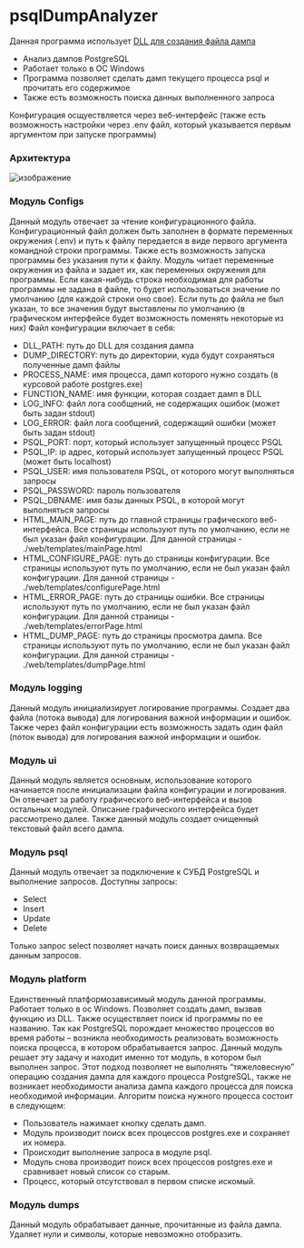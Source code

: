 # psqlDumpAnalyzer
Данная программа использует [DLL для создания файла дампа](https://github.com/oreshkin75/CreateRAMDumpDLL)
- Анализ дампов PostgreSQL
- Работает только в ОС Windows
- Программа позволяет сделать дамп текущего процесса psql и прочитать его содержимое
- Также есть возможность поиска данных выполненного запроса

Конфигурация осщуествляется через веб-интерфейс (также есть возможность настройки через .env файл, который указывается первым аргументом при запуске программы)
### Архитектура
![изображение](https://user-images.githubusercontent.com/40633594/162026371-bd9d7a4f-c5df-47a8-a694-ecdb2ab68321.png)

### Модуль Configs
Данный модуль отвечает за чтение конфигурационного файла. Конфигурационный файл должен быть заполнен в формате переменных окружения (.env) и путь к файлу передается в виде первого аргумента командной строки программы. Также есть возможность запуска программы без указания пути к файлу. 
Модуль читает переменные окружения из файла и задает их, как переменных окружения для программы. Если какая-нибудь строка необходимая для работы программы не задана в файле, то будет использоваться значение по умолчанию (для каждой строки оно свое). Если путь до файла не был указан, то все значения будут выставлены по умолчанию (в графическом интерфейсе будет возможность поменять некоторые из них)
Файл конфигурации включает в себя:
- DLL_PATH: путь до DLL для создания дампа
- DUMP_DIRECTORY: путь до директории, куда будут сохраняться полученные дамп файлы
- PROCESS_NAME: имя процесса, дамп которого нужно создать (в курсовой работе postgres.exe)
- FUNCTION_NAME: имя функции, которая создает дамп в DLL
- LOG_INFO: файл лога сообщений, не содержащих ошибок (может быть задан stdout)
- LOG_ERROR: файл лога сообщений, содержащий ошибки (может быть задан stdout)
- PSQL_PORT: порт, который использует запущенный процесс PSQL
- PSQL_IP: ip адрес, который использует запущенный процесс PSQL (может быть localhost)
- PSQL_USER: имя пользователя PSQL, от которого могут выполняться запросы
- PSQL_PASSWORD: пароль пользователя
- PSQL_DBNAME: имя базы данных PSQL, в которой могут выполняться запросы
- HTML_MAIN_PAGE: путь до главной страницы графического веб-интерфейса. Все страницы используют путь по умолчанию, если не был указан файл конфигурации. Для данной страницы - ./web/templates/mainPage.html
- HTML_CONFIGURE_PAGE: путь до страницы конфигурации. Все страницы используют путь по умолчанию, если не был указан файл конфигурации. Для данной страницы - ./web/templates/configurePage.html
- HTML_ERROR_PAGE: путь до страницы ошибки. Все страницы используют путь по умолчанию, если не был указан файл конфигурации. Для данной страницы - ./web/templates/errorPage.html
- HTML_DUMP_PAGE: путь до страницы просмотра дампа. Все страницы используют путь по умолчанию, если не был указан файл конфигурации. Для данной страницы - ./web/templates/dumpPage.html

### Модуль logging
Данный модуль инициализирует логирование программы. Создает два файла (потока вывода) для логирования важной информации и ошибок. Также через файл конфигурации есть возможность задать один файл (поток вывода) для логирования важной информации и ошибок.

### Модуль ui
Данный модуль является основным, использование которого начинается после инициализации файла конфигурации и логирования. Он отвечает за работу графического веб-интерфейса и вызов остальных модулей. Описание графического интерфейса будет рассмотрено далее.
Также данный модуль создает очищенный текстовый файл всего дампа.

### Модуль psql
Данный модуль отвечает за подключение к СУБД PostgreSQL и выполнение запросов. Доступны запросы:
- Select
- Insert
- Update
- Delete

Только запрос select позволяет начать поиск данных возвращаемых данным запросов.

### Модуль platform
Единственный платформозависимый модуль данной программы. Работает только в ос Windows. Позволяет создать дамп, вызвав функцию из DLL. Также осуществляет поиск id программы по ее названию.
Так как PostgreSQL порождает множество процессов во время работы – возникла необходимость реализовать возможность поиска процесса, в котором обрабатывается запрос. Данный модуль решает эту задачу и находит именно тот модуль, в котором был выполнен запрос. Этот подход позволяет не выполнять “тяжеловесную” операцию создания дампа для каждого процесса PostgreSQL, также не возникает необходимости анализа дампа каждого процесса для поиска необходимой информации.
Алгоритм поиска нужного процесса состоит в следующем:
- Пользователь нажимает кнопку сделать дамп.
- Модуль производит поиск всех процессов postgres.exe и сохраняет их номера.
- Происходит выполнение запроса в модуле psql.
- Модуль снова производит поиск всех процессов postgres.exe и сравнивает новый список со старым.
- Процесс, который отсутствовал в первом списке искомый.

### Модуль dumps
Данный модуль обрабатывает данные, прочитанные из файла дампа. Удаляет нули и символы, которые невозможно отобразить.
